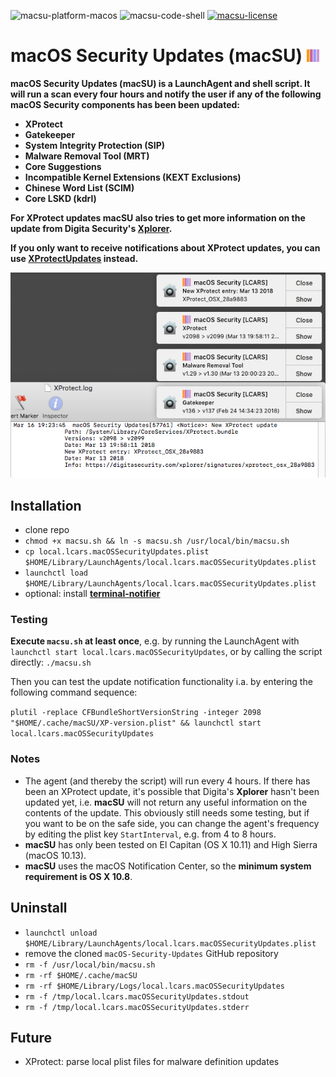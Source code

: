![macsu-platform-macos](https://img.shields.io/badge/platform-macOS-lightgrey.svg)
![macsu-code-shell](https://img.shields.io/badge/code-shell-yellow.svg)
[![macsu-license](http://img.shields.io/badge/license-MIT+-blue.svg)](https://github.com/JayBrown/macOS-Security-Updates/blob/master/LICENSE)

# macOS Security Updates (macSU) <img src="https://github.com/JayBrown/macOS-Security-Updates/blob/master/img/jb-img.png" height="20px"/>

**macOS Security Updates (macSU) is a LaunchAgent and shell script. It will run a scan every four hours and notify the user if any of the following macOS Security components has been been updated:**
* **XProtect**
* **Gatekeeper**
* **System Integrity Protection (SIP)**
* **Malware Removal Tool (MRT)**
* **Core Suggestions**
* **Incompatible Kernel Extensions (KEXT Exclusions)**
* **Chinese Word List (SCIM)**
* **Core LSKD (kdrl)**

**For XProtect updates macSU also tries to get more information on the update from Digita Security's [Xplorer](https://digitasecurity.com/xplorer/).**

**If you only want to receive notifications about XProtect updates, you can use [XProtectUpdates](https://github.com/JayBrown/XProtectUpdates) instead.**

![screengrab](https://github.com/JayBrown/macOS-Security-Updates/blob/master/img/screengrab.jpg)

## Installation
* clone repo
* `chmod +x macsu.sh && ln -s macsu.sh /usr/local/bin/macsu.sh`
* `cp local.lcars.macOSSecurityUpdates.plist $HOME/Library/LaunchAgents/local.lcars.macOSSecurityUpdates.plist`
* `launchctl load $HOME/Library/LaunchAgents/local.lcars.macOSSecurityUpdates.plist`
* optional: install **[terminal-notifier](https://github.com/julienXX/terminal-notifier)**

### Testing
**Execute `macsu.sh` at least once**, e.g. by running the LaunchAgent with `launchctl start local.lcars.macOSSecurityUpdates`, or by calling the script directly: `./macsu.sh`

Then you can test the update notification functionality i.a. by entering the following command sequence:

`plutil -replace CFBundleShortVersionString -integer 2098 "$HOME/.cache/macSU/XP-version.plist" && launchctl start local.lcars.macOSSecurityUpdates`

### Notes
* The agent (and thereby the script) will run every 4 hours. If there has been an XProtect update, it's possible that Digita's **Xplorer** hasn't been updated yet, i.e. **macSU** will not return any useful information on the contents of the update. This obviously still needs some testing, but if you want to be on the safe side, you can change the agent's frequency by editing the plist key `StartInterval`, e.g. from 4 to 8 hours.
* **macSU** has only been tested on El Capitan (OS X 10.11) and High Sierra (macOS 10.13).
* **macSU** uses the macOS Notification Center, so the **minimum system requirement is OS X 10.8**.

## Uninstall
* `launchctl unload $HOME/Library/LaunchAgents/local.lcars.macOSSecurityUpdates.plist`
* remove the cloned `macOS-Security-Updates` GitHub repository
* `rm -f /usr/local/bin/macsu.sh`
* `rm -rf $HOME/.cache/macSU`
* `rm -rf $HOME/Library/Logs/local.lcars.macOSSecurityUpdates`
* `rm -f /tmp/local.lcars.macOSSecurityUpdates.stdout`
* `rm -f /tmp/local.lcars.macOSSecurityUpdates.stderr`

## Future
* XProtect: parse local plist files for malware definition updates
